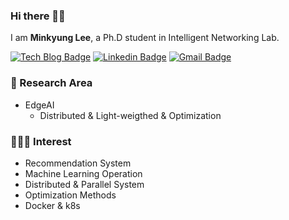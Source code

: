 ﻿### Hi there 🙋‍♀️

I am **Minkyung Lee**, a Ph.D student in Intelligent Networking Lab.

[![Tech Blog Badge](http://img.shields.io/badge/-Tech%20blog-black?style=flat-square&logo=github&link=https://zzsza.github.io/)](https://blossominkyung.com/)
[![Linkedin Badge](https://img.shields.io/badge/-LinkedIn-blue?style=flat-square&logo=Linkedin&logoColor=white&link=https://www.linkedin.com/in/seong-yun-byeon-8183a8113/)](https://www.linkedin.com/in/blossominkyung/)
[![Gmail Badge](https://img.shields.io/badge/-Gmail-d14836?style=flat-square&logo=Gmail&logoColor=white&link=mailto:snugyun01@gmail.com)](mailto:blossominkyung@gmail.com)

### 🎉 Research Area
* EdgeAI
    * Distributed & Light-weigthed & Optimization
### 👩🏻‍💻 Interest
* Recommendation System
* Machine Learning Operation
* Distributed & Parallel System
* Optimization Methods
* Docker & k8s
